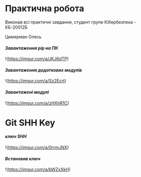 # Практична робота
Виконав всі практичні завдання, студент групи Кібербезпека - КБ-20012Б

Цимерман Олесь




#### _Завантаження pip на ПК_
!(https://imgur.com/a/JKJ6dTP)

#### _Завантаження додаткових модулів_
!(https://imgur.com/a/Sz2Ecrt)

#### _Завантажені модулі_
!(https://imgur.com/a/zHXhR1C)

# Git SHH Key

#### _ключ SHH_
!(https://imgur.com/a/0rrmJNX)

#### _Встановив ключ_
!(https://imgur.com/a/bWZxXkH)
